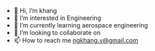 - 👋 Hi, I’m khang
- 👀 I’m interested in Engineering
- 🌱 I’m currently learning aerospace engineering
- 💞️ I’m looking to collaborate on 
- 📫 How to reach me ngkhang.v@gmail.com

<!---
khanghandsome/khanghandsome is a ✨ special ✨ repository because its `README.md` (this file) appears on your GitHub profile.
You can click the Preview link to take a look at your changes.
--->
